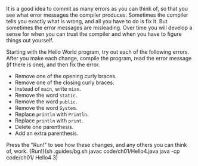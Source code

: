It is a good idea to commit as many errors as you can think of, so that you see what error messages the compiler produces.
Sometimes the compiler tells you exactly what is wrong, and all you have to do is fix it.
But sometimes the error messages are misleading.
Over time you will develop a sense for when you can trust the compiler and when you have to figure things out yourself.

Starting with the Hello World program, try out each of the following errors.
After you make each change, compile the program, read the error message (if there is one), and then fix the error.

* Remove one of the opening curly braces.
* Remove one of the closing curly braces.
* Instead of `main`, write `mian`.
* Remove the word `static`.
* Remove the word `public`.
* Remove the word `System`.
* Replace `println` with `Println`.
* Replace `println` with `print`.
* Delete one parenthesis.
* Add an extra parenthesis.

Press the "Run!" to see how these changes, and any others you can think of, work.
{Run!}(sh .guides/bg.sh javac code/ch01/Hello4.java java -cp code/ch01/ Hello4 3)